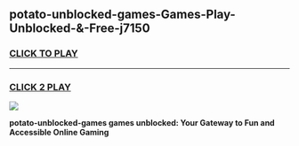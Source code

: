 
## potato-unblocked-games-Games-Play-Unblocked-&-Free-j7150
<h3>
<a href="https://premium76.site?title=potato-unblocked-games&ref=24A">CLICK TO PLAY</a></h3>
<hr>

<h3>
<a href="https://premium76.site?title=potato-unblocked-games&ref=24A">CLICK 2 PLAY</a>
  
</h3>

<a href="https://premium76.site?title=potato-unblocked-games&ref=24A"><img src="https://clearcache.store/games.png"></a>


**potato-unblocked-games games unblocked: Your Gateway to Fun and Accessible Online Gaming**
